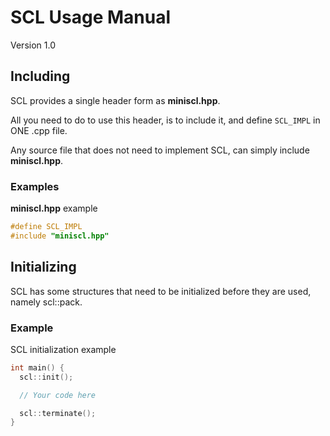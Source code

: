 # SCL Usage Manual

Version 1.0

## Including

SCL provides a single header form as **miniscl.hpp**.

All you need to do to use this header, is to include it, and define `SCL_IMPL` in ONE .cpp file.

Any source file that does not need to implement SCL, can simply include **miniscl.hpp**.

### Examples

**miniscl.hpp** example

```cpp
#define SCL_IMPL
#include "miniscl.hpp"
```

## Initializing

SCL has some structures that need to be initialized before they are used, namely scl::pack.

### Example

SCL initialization example

```cpp
int main() {
  scl::init();

  // Your code here

  scl::terminate();
}
```
